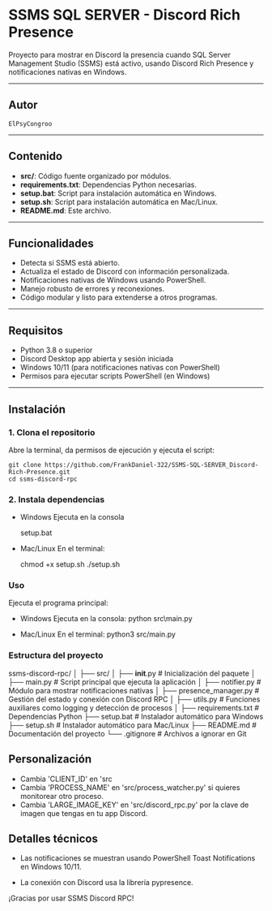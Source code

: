 # SSMS SQL SERVER - Discord Rich Presence

Proyecto para mostrar en Discord la presencia cuando SQL Server Management Studio (SSMS) está activo, usando Discord Rich Presence y notificaciones nativas en Windows.

---

## Autor

    ElPsyCongroo

---

## Contenido

- **src/**: Código fuente organizado por módulos.
- **requirements.txt**: Dependencias Python necesarias.
- **setup.bat**: Script para instalación automática en Windows.
- **setup.sh**: Script para instalación automática en Mac/Linux.
- **README.md**: Este archivo.

---

## Funcionalidades

- Detecta si SSMS está abierto.
- Actualiza el estado de Discord con información personalizada.
- Notificaciones nativas de Windows usando PowerShell.
- Manejo robusto de errores y reconexiones.
- Código modular y listo para extenderse a otros programas.

---

## Requisitos

- Python 3.8 o superior
- Discord Desktop app abierta y sesión iniciada
- Windows 10/11 (para notificaciones nativas con PowerShell)
- Permisos para ejecutar scripts PowerShell (en Windows)

---

## Instalación

### 1. Clona el repositorio

Abre la terminal, da permisos de ejecución y ejecuta el script:

    git clone https://github.com/FrankDaniel-322/SSMS-SQL-SERVER_Discord-Rich-Presence.git
    cd ssms-discord-rpc

### 2. Instala dependencias

- Windows
Ejecuta en la consola

    setup.bat

- Mac/Linux
En el terminal:

    chmod +x setup.sh
    ./setup.sh

### Uso

Ejecuta el programa principal:

- Windows
Ejecuta en la consola:
    python src\main.py

- Mac/Linux
En el terminal:
    python3 src/main.py


### Estructura del proyecto

ssms-discord-rpc/
│
├── src/
│   ├── __init__.py            # Inicialización del paquete
│   ├── main.py                # Script principal que ejecuta la aplicación
│   ├── notifier.py            # Módulo para mostrar notificaciones nativas
│   ├── presence_manager.py    # Gestión del estado y conexión con Discord RPC
│   ├── utils.py               # Funciones auxiliares como logging y detección de procesos
│
├── requirements.txt           # Dependencias Python
├── setup.bat                  # Instalador automático para Windows
├── setup.sh                   # Instalador automático para Mac/Linux
├── README.md                  # Documentación del proyecto
└── .gitignore                 # Archivos a ignorar en Git



## Personalización

 - Cambia 'CLIENT_ID' en 'src
 - Cambia 'PROCESS_NAME' en 'src/process_watcher.py' si quieres monitorear otro proceso.
 - Cambia 'LARGE_IMAGE_KEY' en 'src/discord_rpc.py' por la clave de imagen que tengas en tu app Discord.

## Detalles técnicos

 - Las notificaciones se muestran usando PowerShell Toast Notifications en Windows 10/11.

 - La conexión con Discord usa la librería pypresence.

¡Gracias por usar SSMS Discord RPC!
